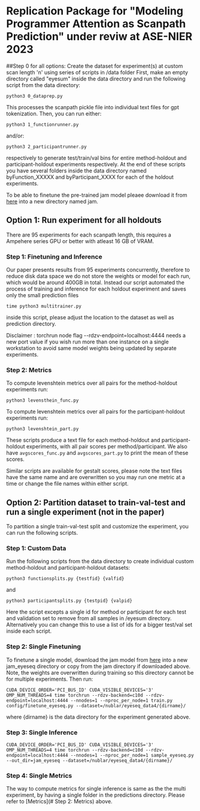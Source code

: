 # Replication Package for "Modeling Programmer Attention as Scanpath Prediction" under reviw at ASE-NIER 2023

##Step 0 for all options: Create the dataset for experiment(s) at custom scan length 'n' using series of scripts in /data folder
First, make an empty directory called "eyesum" inside the data directory and run the following script from the data directory:
```
python3 0_dataprep.py
```
This processes the scanpath pickle file into individual text files for gpt tokenization. Then, you can run either:
```
python3 1_functionrunner.py
```
and/or:
```
python3 2_participantrunner.py
```
respectively to generate test/train/val bins for entire method-holdout and participant-holdout experiments respectively. At the end of these scripts you have several folders inside the data directory named byFunction_XXXXX and byParticipant_XXXX for each of the holdout experiments.

To be able to finetune the pre-trained jam model pleaee download it from [here](https://huggingface.co/apcl/jam) into a new directory named jam.

## Option 1: Run experiment for all holdouts 

There are 95 experiments for each scanpath length, this requires a Ampehere series GPU or better with atleast 16 GB of VRAM.

### Step 1: Finetuning and Inference

Our paper presents results from 95 experiments concurrently, therefore to reduce disk data space we do not store the weights or model for each run, which would be around 400GB in total. Instead our script automated the process of training and inference for each holdout experiment and saves only the small prediction files
```
time python3 multitrainer.py
```
inside this script, please adjust the location to the dataset as well as prediction directory.

Disclaimer : torchrun node flag --rdzv-endpoint=localhost:4444 needs a new port value if you wish run more than one instance on a single workstation to avoid same model weights being updated by separate experiments.

### Step 2: Metrics
To compute levenshtein metrics over all pairs for the method-holdout experiments run:
```
python3 levensthein_func.py
```
To compute levenshtein metrics over all pairs for the participant-holdout experiments run:
```
python3 levenshtein_part.py
```
These scripts produce a text file for each method-holdout and participant-holdout experiments, with all pair scores per method/participant. We also have ```avgscores_func.py``` and ```avgscores_part.py``` to print the mean of these scores.

Similar scripts are available for gestalt scores, please note the text files have the same name and are overwritten so you may run one metric at a time or change the file names within either script.

## Option 2: Partition dataset to train-val-test and run a single experiment (not in the paper)

To partition a single train-val-test split and customize the experiment, you can run the following scripts.

### Step 1: Custom Data
Run the following scripts from the data directory to create individual custom method-holdout and participant-holdout datasets:
```
python3 functionsplits.py {testfid} {valfid}
```
and

```
python3 participantsplits.py {testpid} {valpid}
```
Here the script excepts a single id for method or participant for each test and validation set to remove from all samples in /eyesum directory. Alternatively you can change this to use a list of ids for a bigger test/val set inside each script.

### Step 2: Single Finetuning
To finetune a single model, download the jam model from [here](https://huggingface.co/apcl/jam) into a new jam_eyeseq directory or copy from the jam directory if downloaded above. Note, the weights are overwritten during training so this directory cannot be for multiple experiments. Then run:

```
CUDA_DEVICE_ORDER='PCI_BUS_ID' CUDA_VISIBLE_DEVICES='3' OMP_NUM_THREADS=4 time torchrun --rdzv-backend=c10d --rdzv-endpoint=localhost:4444 --nnodes=1 --nproc_per_node=1 train.py config/finetune_eyeseq.py --dataset=/nublar/eyeseq_data4/{dirname}/
```
where {dirname} is the data directory for the experiment generated above.

### Step 3: Single Inference
```
CUDA_DEVICE_ORDER='PCI_BUS_ID' CUDA_VISIBLE_DEVICES='3' OMP_NUM_THREADS=4 time torchrun --rdzv-backend=c10d --rdzv-endpoint=localhost:4444 --nnodes=1 --nproc_per_node=1 sample_eyeseq.py --out_dir=jam_eyeseq --dataset=/nublar/eyeseq_data4/{dirname}/
```
### Step 4: Single Metrics

The way to compute metrics for single inference is same as the the multi experiment, by having a single folder in the predictions directory. Please refer to [Metrics](# Step 2: Metrics) above.

